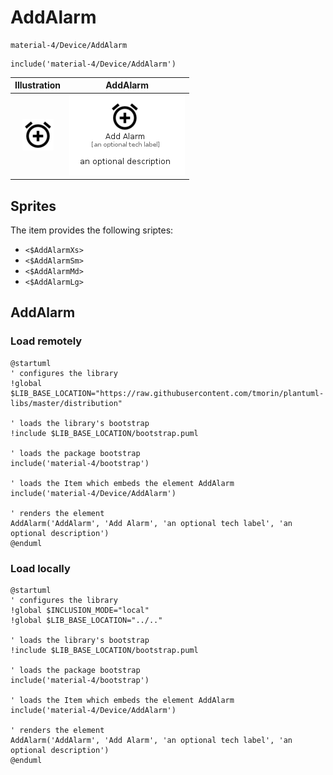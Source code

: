 # AddAlarm


```text
material-4/Device/AddAlarm
```

```text
include('material-4/Device/AddAlarm')
```



| Illustration | AddAlarm |
| :---: | :---: |
| ![illustration for Illustration](../../material-4/Device/AddAlarm.png) | ![illustration for AddAlarm](../../material-4/Device/AddAlarm.Local.png) |



## Sprites
The item provides the following sriptes:

- `<$AddAlarmXs>`
- `<$AddAlarmSm>`
- `<$AddAlarmMd>`
- `<$AddAlarmLg>`





## AddAlarm

### Load remotely
```plantuml
@startuml
' configures the library
!global $LIB_BASE_LOCATION="https://raw.githubusercontent.com/tmorin/plantuml-libs/master/distribution"

' loads the library's bootstrap
!include $LIB_BASE_LOCATION/bootstrap.puml

' loads the package bootstrap
include('material-4/bootstrap')

' loads the Item which embeds the element AddAlarm
include('material-4/Device/AddAlarm')

' renders the element
AddAlarm('AddAlarm', 'Add Alarm', 'an optional tech label', 'an optional description')
@enduml
```

### Load locally
```plantuml
@startuml
' configures the library
!global $INCLUSION_MODE="local"
!global $LIB_BASE_LOCATION="../.."

' loads the library's bootstrap
!include $LIB_BASE_LOCATION/bootstrap.puml

' loads the package bootstrap
include('material-4/bootstrap')

' loads the Item which embeds the element AddAlarm
include('material-4/Device/AddAlarm')

' renders the element
AddAlarm('AddAlarm', 'Add Alarm', 'an optional tech label', 'an optional description')
@enduml
```

